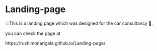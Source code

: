# Landing-page
<p>
  💥This  is a landing page which was designed for the car consultancy 🚗. 
</p>
<p>you can check the page at</p>  https://rushimonarigela.github.io/Landing-page/
